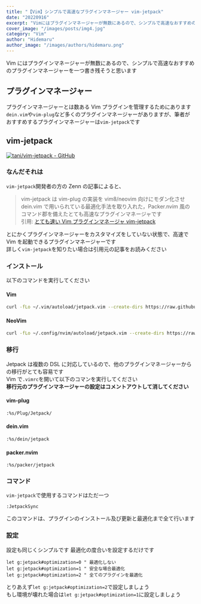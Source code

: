 ```yaml
---
title: "【Vim】シンプルで高速なプラグインマネージャー vim-jetpack"
date: "20220916"
excerpt: "Vimにはプラグインマネージャーが無数にあるので、シンプルで高速なおすすめのプラグインマネージャーを一つ書き残そうと思います"
cover_image: "/images/posts/img4.jpg"
category: "Vim"
author: "Hidemaru"
author_image: "/images/authors/hidemaru.png"
---
```


Vim にはプラグインマネージャーが無数にあるので、シンプルで高速なおすすめのプラグインマネージャーを一つ書き残そうと思います

## プラグインマネージャー

プラグインマネージャーとは数ある Vim プラグインを管理するためにあります  
`dein.vim`や`vim-plug`など多くのプラグインマネージャーがありますが、筆者がおすすめするプラグインマネージャーは`vim-jetpack`です

## vim-jetpack

[![tani/vim-jetpack - GitHub](https://gh-card.dev/repos/tani/vim-jetpack.svg?fullname=)](https://github.com/tani/vim-jetpack)

### なんだそれは

`vim-jetpack`開発者の方の Zenn の記事によると、

> vim-jetpack は vim-plug の実装を vim8/neovim 向けにモダン化させ dein.vim で用いられている最適化手法を取り入れた，Packer.nvim 風のコマンド郡を備えたとても高速なプラグインマネージャです  
> 引用: [とても速い Vim プラグインマネージャ vim-jetpack](https://zenn.dev/dog/articles/jetpack_intro)

とにかくプラグインマネージャーをカスタマイズをしていない状態で、高速で Vim を起動できるプラグインマネージャーです  
詳しく`vim-jetpack`を知りたい場合は引用元の記事をお読みください

### インストール

以下のコマンドを実行してください

#### Vim

```bash
curl -fLo ~/.vim/autoload/jetpack.vim --create-dirs https://raw.githubusercontent.com/tani/vim-jetpack/master/autoload/jetpack.vim
```

#### NeoVim

```bash
curl -fLo ~/.config/nvim/autoload/jetpack.vim --create-dirs https://raw.githubusercontent.com/tani/vim-jetpack/master/autoload/jetpack.vim
```

### 移行

Jetpack は複数の DSL に対応しているので、他のプラグインマネージャーからの移行がとても容易です  
Vim で`.vimrc`を開いて以下のコマンを実行してください  
**移行元のプラグインマネージャーの設定はコメントアウトして消してください**

#### vim-plug

```vim
:%s/Plug/Jetpack/
```

#### dein.vim

```vim
:%s/dein/jetpack
```

#### packer.nvim

```vim
:%s/packer/jetpack
```

### コマンド

`vim-jetpack`で使用するコマンドはただ一つ

```vim
:JetpackSync
```

このコマンドは、プラグインのインストール及び更新と最適化まで全て行います

### 設定

設定も同じくシンプルです
最適化の度合いを設定するだけです

```vim
let g:jetpack#optimization=0 " 最適化しない
let g:jetpack#optimization=1 " 安全な場合最適化
let g:jetpack#optimization=2 " 全てのプラグインを最適化
```

とりあえず`let g:jetpack#optimization=2`で設定しましょう  
もし環境が壊れた場合は`let g:jetpack#optimization=1`に設定しましょう
